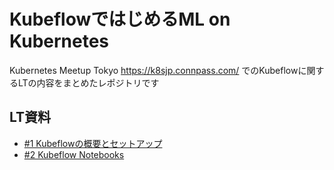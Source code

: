 # KubeflowではじめるML on Kubernetes 
Kubernetes Meetup Tokyo https://k8sjp.connpass.com/ でのKubeflowに関するLTの内容をまとめたレポジトリです

## LT資料
* [#1 Kubeflowの概要とセットアップ](https://speakerdeck.com/keitaw/kubeflowdehazimeruml-on-kubernetes-number-1-kubeflowfalsegai-yao-tosetutoatupu)
* [#2 Kubeflow Notebooks](https://speakerdeck.com/keitaw/kubeflowdehazimeru-ml-on-kubernetes-number-2-kubeflow-notebooks)
